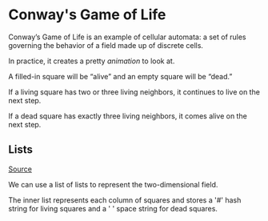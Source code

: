 # Conway's Game of Life

Conway’s Game of Life is an example of cellular automata: a set of rules governing the behavior of a field made up of discrete cells.

In practice, it creates a pretty *animation* to look at.

A filled-in square will be “alive” and an empty square will be “dead.”

If a living square has two or three living neighbors, it continues to live on the next step. 

If a dead square has exactly three living neighbors, it comes alive on the next step.

## Lists 

[Source](https://automatetheboringstuff.com/2e/chapter4/)

We can use a list of lists to represent the two-dimensional field.

The inner list represents each column of squares and stores a '#' hash string for living squares and a ' ' space string for dead squares.





